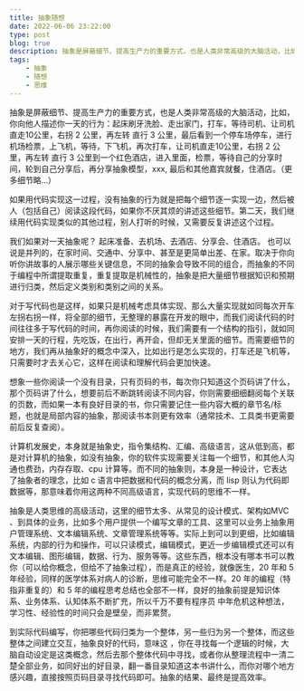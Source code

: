 ```yaml
---
title: 抽象随想
date: 2022-06-06 23:22:00
type: post
blog: true
description: 抽象是屏蔽细节、提高生产力的重要方式，也是人类非常高级的大脑活动，比如，你向他人描述你一天的行为
tags:
    - 抽象
    - 随想
    - 思维
---
```


抽象是屏蔽细节、提高生产力的重要方式，也是人类非常高级的大脑活动，比如，你向他人描述你一天的行为：起床刷牙洗脸、走出家门，打车，等待司机、让司机直走10公里，右拐 2 公里，再左转 直行 3 公里，最后看到一个停车场停车，进行机场检票，上飞机，等待，下飞机，再次打车，让司机直走10公里，右拐 2 公里，再左转 直行 3 公里到一个红色酒店，进入里面，检票，等待自己的分享时间，轮到自己分享后，再分享抽象模型，xxx, 最后和其他嘉宾就餐，住酒店。（更多细节略…）



如果用代码实现这一过程，没有抽象的行为就是把每个细节逐一实现一边，然后被人（包括自己）阅读这段代码，如果你不厌其烦的讲述这些细节。第二天，我们继续用代码实现类似的其他过程，别人打听的时候，又需要反复讲述这个过程。



我们如果对一天抽象呢？ 起床准备、去机场、去酒店、分享会、住酒店。 也可以说是并列的，在家时间、交通中、分享中、甚至是更简单出差、在家。取决于你向听你讲故事的人展示哪些关键信息，不同的抽象会导致不同的组合，而抽象的不同于编程中所谓提取重复，重复提取是机械性的，抽象是把大量细节根据知识和预期进行归类，然后定义类别和类别之间的关系。



对于写代码也是这样，如果只是机械考虑具体实现、那么大量实现就如同每次开车左拐右拐一样，将全部的细节，无整理的暴露在开发的眼中，而我们阅读代码的时间往往多于写代码的时间，再你阅读的时候，我们需要有一个结构的指引，就如同安排一天的行程，先吃饭，在出行，再开会，但却无关里面的细节。而需要细节的地方，我们再从抽象好的概念中深入，比如出行是怎么实现的，打车还是飞机等，只需要时才去关心它，这样在阅读和理解代码会更加快速。



想象一些你阅读一个没有目录，只有页码的书，每次你只知道这个页码讲了什么，那个页码讲了什么，想要前后不断跳转阅读不同内容，你则需要细细翻阅每个关联的页数，而如果一本有良好目录的书，你只需要记住一些内容大概的章节名/标题，也就是局部内容的抽象，那阅读书本则更有效率（通常技术、工具类书更需要前后反复查阅）。



计算机发展史，本身就是抽象史，指令集结构、汇编、高级语言，这从低到高，都是对计算机的抽象，如没有抽象，你的软件实现需要关注每一个细节，和其他人沟通也费劲，内存存取、cpu 计算等。而不同的抽象则，本身是一种设计，它表达了抽象者的理念，比如 c 语言中把数据和代码的概念分离，而 lisp 则认为代码即数据等，那意味着你用这两种不同高级语言，实现代码的思维不一样。



抽象是人类思维的高级活动，这里的细节太多、从常见的设计模式、架构如MVC 、到具体的业务，比如多个用户提供一个编写文章的工具、这里可以业务上抽象用户管理系统、文本编辑系统、文章管理系统等等。实际上到可以到更细，比如编辑系统，内部的行为和操作，可以只读模式，编辑模式，更近一步编辑模式还可以有文本编辑、图形编辑，数据、行为、服务等等。这些东西，根本没有哪本书可以教你（可以给你概念，但给不了抽象过程），而是真正的经验，就像医生，20 年和 5 年经验，同样的医学体系对病人的诊断，思维可能完全不一样。20 年的编程（特指非重复的）和 5 年的编程思考总结也全部不一样，良好的抽象前提是知识体系、业务体系、认知体系不断扩充，所以千万不要有程序员 中年危机这种想法，学习性、经验性的时间只会是壁垒，而非累赘。



到实际代码编写，你把哪些代码归类为一个整体，另一些归为另一个整体，而这些整体之间建立交互，抽象良好的代码，意味这 ，你在寻找每一个逻辑的时候，大脑自动设定是这类概念，然后去那个整体代码中寻找，或者你从整理流程中一清二楚全部业务，如同好出的好目录，翻一番目录知道这本书讲什么，而你对哪个地方感兴趣，直接按照页码目录寻找代码即可。抽象的结果、最终是提高效率。
